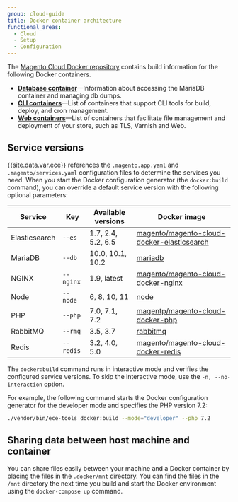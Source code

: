 ```yaml
---
group: cloud-guide
title: Docker container architecture
functional_areas:
  - Cloud
  - Setup
  - Configuration
---
```


The [Magento Cloud Docker repository][docker-repo] contains build information for the following Docker containers.

-  **[Database container]**—Information about accessing the MariaDB container and managing db dumps.
-  **[CLI containers]**—List of containers that support CLI tools for build, deploy, and cron management.
-  **[Web containers]**—List of containers that facilitate file management and deployment of your store, such as TLS, Varnish and Web.

## Service versions

{{site.data.var.ece}} references the `.magento.app.yaml` and `.magento/services.yaml` configuration files to determine the services you need. When you start the Docker configuration generator (the `docker:build` command), you can override a default service version with the following optional parameters:

| Service       | Key        | Available versions | Docker image
| ------------- | ---------- | ------------------ | -------------
| Elasticsearch | `--es`     | 1.7, 2.4, 5.2, 6.5 | [magento/magento-cloud-docker-elasticsearch][elastic]
| MariaDB       | `--db`     | 10.0, 10.1, 10.2   | [mariadb]
| NGINX         | `--nginx`  | 1.9, latest        | [magento/magento-cloud-docker-nginx][nginx]
| Node          | `--node`   | 6, 8, 10, 11       | [node]
| PHP           | `--php`    | 7.0, 7.1, 7.2      | [magentp/magento-cloud-docker-php][php-image]
| RabbitMQ      | `--rmq`    | 3.5, 3.7           | [rabbitmq]
| Redis         | `--redis`  | 3.2, 4.0, 5.0      | [magento/magento-cloud-docker-redis][redis]

The `docker:build` command runs in interactive mode and verifies the configured service versions. To skip the interactive mode, use the `-n, --no-interaction` option.

For example, the following command starts the Docker configuration generator for the developer mode and specifies the PHP version 7.2:

```bash
./vendor/bin/ece-tools docker:build --mode="developer" --php 7.2
```

## Sharing data between host machine and container

You can share files easily between your machine and a Docker container by placing the files in the `.docker/mnt` directory. You can find the files in the `/mnt` directory the next time you build and start the Docker environment using the `docker-compose up` command.

[Database container]: {{page.baseurl}}/cloud/docker/docker-database.html
[CLI containers]: {{page.baseurl}}/cloud/docker/docker-cli.html
[Web containers]: {{page.baseurl}}/cloud/docker/docker-php.html
[docker-repo]: https://github.com/magento/magento-cloud-docker
[elastic]: https://hub.docker.com/r/magento/magento-cloud-docker-elasticsearch
[mariadb]: https://hub.docker.com/_/mariadb
[nginx]: https://hub.docker.com/r/magento/magento-cloud-docker-nginx
[node]: https://hub.docker.com/_/node/]
[rabbitmq]: https://hub.docker.com/_/rabbitmq
[php-image]: https://hub.docker.com/r/magento/magento-cloud-docker-php
[redis]: https://hub.docker.com/r/magento/magento-cloud-docker-redis
[tls]: https://hub.docker.com/r/magento/magento-cloud-docker-tls
[varnish]: https://hub.docker.com/r/magento/magento-cloud-docker-varnish
